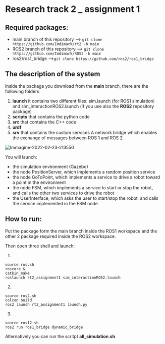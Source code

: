 # Research track 2 _ assignment 1


## Required packages:
* main branch of this repository --> ``` git clone https://github.com/Imdimark/rt2 -b main ```
* ROS2 branch of this repository --> ``` git clone https://github.com/Imdimark/ROS2 -b main ```
* ros2/ros1_bridge -->``` git clone https://github.com/ros2/ros1_bridge ```

## The description of the system
Inside the package you download from the **main** branch, there are the following folders:
1. **launch** it contains two different files: sim.launch (for ROS1 simulation) and sim_interactionROS2.launch (if you use also the **ROS2** repository package)
2. **scripts** that contains the python code
3. **src** that contains the C++ code
4. **urdf** 
5. **srv** that contains the custom services
A network bridge which enables the exchange of messages between ROS 1 and ROS 2.

![Immagine-2022-02-23-213550](https://user-images.githubusercontent.com/78663960/155404294-9bd9a28f-3349-44f3-9810-2b8b5b29fa8d.jpg)

You will launch:
* the simulation environment (Gazebo)
* the node PositionServer, which implements a random position service
* the node GoToPoint, which implements a service to drive a robot toward a point in the environment
* the node FSM, which implements a service to start or stop the robot, and calls the other two services to drive the robot
* the UserInterface, which asks the user to start/stop the robot, and calls the service implemented in the FSM node



## How to run:
Put the package form the main branch inside the ROS1 workspace and the other 2 package required inside the ROS2 workspace.


Then open three shell and launch:

1) 
``` 
source ros.sh
roscore &
catkin_make
roslaunch rt2_assignment1 sim_interactionROS2.launch
```

2) 
``` 
source ros2.sh
colcon build 
ros2 launch rt2_assignment1 launch.py
```

3) 
``` 
source ros12.sh
ros2 run ros1_bridge dynamic_bridge
```
Alternatively you can run the scritpt **all_simulation.sh**
